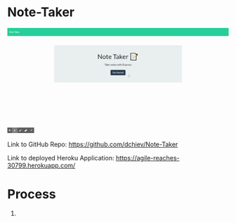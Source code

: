 # Note-Taker

<img src = "readme_assets\Note Taker.gif"></img>

Link to GitHub Repo: https://github.com/dchiev/Note-Taker

Link to deployed Heroku Application: https://agile-reaches-30799.herokuapp.com/


# Process

1. 
